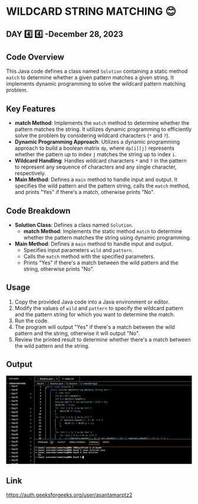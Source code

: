 # WILDCARD STRING MATCHING :blush:
## DAY :four: :four: -December 28, 2023

## Code Overview
This Java code defines a class named `Solution` containing a static method `match` to determine whether a given pattern matches a given string. It implements dynamic programming to solve the wildcard pattern matching problem.

## Key Features
- **match Method**: Implements the `match` method to determine whether the pattern matches the string. It utilizes dynamic programming to efficiently solve the problem by considering wildcard characters (`*` and `?`).
- **Dynamic Programming Approach**: Utilizes a dynamic programming approach to build a boolean matrix `dp`, where `dp[i][j]` represents whether the pattern up to index `j` matches the string up to index `i`.
- **Wildcard Handling**: Handles wildcard characters `*` and `?` in the pattern to represent any sequence of characters and any single character, respectively.
- **Main Method**: Defines a `main` method to handle input and output. It specifies the wild pattern and the pattern string, calls the `match` method, and prints "Yes" if there's a match, otherwise prints "No".

## Code Breakdown
- **Solution Class**: Defines a class named `Solution`.
  - **match Method**: Implements the static method `match` to determine whether the pattern matches the string using dynamic programming.
- **Main Method**: Defines a `main` method to handle input and output.
  - Specifies input parameters `wild` and `pattern`.
  - Calls the `match` method with the specified parameters.
  - Prints "Yes" if there's a match between the wild pattern and the string, otherwise prints "No".

## Usage
1. Copy the provided Java code into a Java environment or editor.
2. Modify the values of `wild` and `pattern` to specify the wildcard pattern and the pattern string for which you want to determine the match.
3. Run the code.
4. The program will output "Yes" if there's a match between the wild pattern and the string, otherwise it will output "No".
5. Review the printed result to determine whether there's a match between the wild pattern and the string.


## Output

![Reference Image](s44.png)

## Link
<https://auth.geeksforgeeks.org/user/asantamarptz2>

